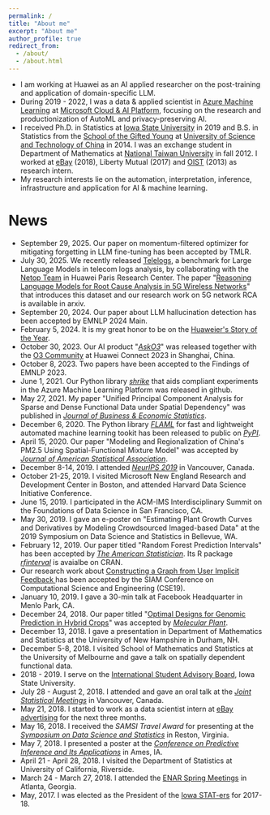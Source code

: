 ```yaml
---
permalink: /
title: "About me"
excerpt: "About me"
author_profile: true
redirect_from: 
  - /about/
  - /about.html
---
```


<!--
<p align="center">
  <img src="https://lantaoyu.github.io/files/lantaoyu_img.jpg?raw=true" alt="Photo" style="width: 450px;"/> 
</p>
-->
<!--
* I am a Ph.D. Candidate in Department of Statistics at [Iowa State University](https://www.iastate.edu/), supervised by [Prof. Dan Nettleton](https://dnett.github.io) and 
[Prof. Yehua Li](https://sites.google.com/a/ucr.edu/yehuali/home).
[[Curriculum Vitae]](http://haozhestat.github.io/files/CV_Haozhe.pdf) 
* I received my Bachelor’s Degree in Statistics from [School of the Gifted Young (Honors Program)](https://en.wikipedia.org/wiki/Special_Class_for_the_Gifted_Young) at [University of Science and Technology of China](http://en.ustc.edu.cn/).  
-->
* I am working at Huawei as an AI applied researcher on the post-training and application of domain-specific LLM.
* During 2019 - 2022, I was a data & applied scientist in [Azure Machine Learning](https://azure.microsoft.com/en-us/services/machine-learning/) at [Microsoft Cloud & AI Platform](https://azure.microsoft.com/en-us/overview/ai-platform/), focusing on the research and productionization of AutoML and privacy-preserving AI.
* I received Ph.D. in Statistics at [Iowa State University](https://www.iastate.edu/) in 2019 and B.S. in Statistics from the [School of the Gifted Young](https://en.wikipedia.org/wiki/Special_Class_for_the_Gifted_Young) at [University of Science and Technology of China](http://en.ustc.edu.cn/) in 2014. I was an exchange student in Department of Mathematics at [National Taiwan University](https://www.ntu.edu.tw/index.html) in fall 2012. I worked at [eBay](http://haozhestat.github.io/files/IMG_7869.HEIC) (2018), Liberty Mutual (2017) and [OIST](https://www.oist.jp/news-center/news/2015/4/6/mysterious-desert-fairy-circles-share-pattern-skin-cells) (2013) as research intern.
* My research interests lie on the automation, interpretation, inference, infrastructure and application for AI & machine learning.

# News
* September 29, 2025. Our paper on momentum-filtered optimizer for mitigating forgetting in LLM fine-tuning has been accepted by TMLR.
* July 30, 2025. We recently released [Telelogs](https://huggingface.co/datasets/netop/TeleLogs), a benchmark for Large Language Models in telecom logs analysis, by collaborating with the [Netop Team](https://huggingface.co/netop) in Huawei Paris Research Center. The paper  "[Reasoning Language Models for Root Cause Analysis in 5G Wireless Networks](https://arxiv.org/abs/2507.21974)" that introduces this dataset and our research work on 5G network RCA is available in arxiv.
* September 20, 2024. Our paper about LLM hallucination detection has been accepted by EMNLP 2024 Main.
* February 5, 2024. It is my great honor to be on the [Huaweier's Story of the Year](https://mp.weixin.qq.com/s/-dfrKbuwF-W7ZG8JYOFnMQ).
* October 30, 2023. Our AI product "*[AskO3](https://asko3.o3community.huawei.com/asko3)*" was released together with the [O3 Community](https://www.huawei.com/en/news/2023/9/o3community-release) at Huawei Connect 2023 in Shanghai, China.
* October 8, 2023. Two papers have been accepted to the Findings of EMNLP 2023.
* June 1, 2021. Our Python library *[shrike](https://github.com/azure/shrike)* that aids compliant experiments in the Azure Machine Learning Platform was released in github.
* May 27, 2021. My paper "Unified Principal Component Analysis for Sparse and Dense Functional Data under Spatial Dependency" was published in *[Journal of Business & Economic Statistics](https://www.tandfonline.com/doi/full/10.1080/07350015.2021.1938085)*.
* December 6, 2020. The Python library *[FLAML](https://github.com/microsoft/FLAML)* for fast and lightweight automated machine learning tookit has been released to public on *[PyPI](https://pypi.org/project/FLAML)*.
* April 15, 2020. Our paper "Modeling and Regionalization of China's PM2.5 Using Spatial-Functional Mixture Model" was accepted by *[Journal of American Statistical Association](https://amstat.tandfonline.com/doi/abs/10.1080/01621459.2020.1764363?journalCode=uasa20#.XrSZ_MhKg2t)*.
* December 8-14, 2019. I attended *[NeurIPS 2019](https://nips.cc/)* in Vancouver, Canada.
* October 21-25, 2019. I visited Microsoft New England Research and Development Center in Boston, and attended Harvard Data
Science Initiative Conference.
* June 15, 2019. I participated in the ACM-IMS Interdisciplinary Summit on the Foundations of Data Science in San Francisco, CA.
* May 30, 2019. I gave an e-poster on "Estimating Plant Growth Curves and Derivatives by Modeling Crowdsourced Imaged-based Data" at the 2019 Symposium on Data Science and Statistics in Bellevue, WA.
* February 12, 2019. Our paper titled "Random Forest Prediction Intervals" has been accepted by *[The American Statistician](https://github.com/haozhestat/rfinterval)*. Its R package *[rfinterval](https://cran.r-project.org/web/packages/rfinterval/index.html)* is avaialbe on CRAN.
* Our research work about [Constructing a Graph from User Implicit Feedback
](http://meetings.siam.org/sess/dsp_talk.cfm?p=96916) has been accepted by the SIAM Conference on Computational Science and Engineering (CSE19).
* January 10, 2019. I gave a 30-min talk at Facebook Headquarter in Menlo Park, CA.
* December 24, 2018. Our paper titled "[Optimal Designs for Genomic Prediction in Hybrid Crops](https://www.cell.com/molecular-plant/fulltext/S1674-2052(19)30002-4)" was accepted by *[Molecular Plant](https://www.cell.com/molecular-plant/home)*.
* December 13, 2018. I gave a presentation in Department of Mathematics and Statistics at the University of New Hampshire in Durham, NH.
* December 5-8, 2018. I visited School of Mathematics and Statistics at the University of Melbourne and gave a talk on spatially dependent functional data.
* 2018 - 2019. I serve on the [International Student Advisory Board](https://www.committees.iastate.edu/comm-info.php?id=163), Iowa State University.
* July 28 - August 2, 2018. I attended and gave an oral talk at the *[Joint Statistical Meetings](https://ww2.amstat.org/meetings/jsm/2018/onlineprogram/ActivityDetails.cfm?SessionID=215660)* in Vancouver, Canada.
* May 21, 2018. I started to work as a data scientist intern at [eBay advertising](https://www.ebay.com/) for the next three months.
* May 16, 2018. I received the *SAMSI Travel Award* for presenting at the *[Symposium on Data Science and Statistics](https://ww2.amstat.org/meetings/sdss/2018/)* in Reston, Virginia. 
* May 7, 2018. I presented a poster at the *[Conference on Predictive Inference and Its Applications](https://predictiveinference.github.io/)* in Ames, IA.
* April 21 - April 28, 2018. I visited the Department of Statistics at University of California, Riverside.
* March 24 - March 27, 2018. I attended the [ENAR Spring Meetings](https://www.enar.org/meetings/spring2018) in Atlanta, Georgia.  
* May, 2017. I was elected as the President of the [Iowa STAT-ers](https://www.stuorg.iastate.edu/site/stat-ers) for 2017-18.

